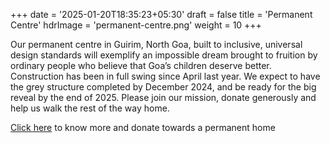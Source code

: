 +++
date = '2025-01-20T18:35:23+05:30'
draft = false
title = 'Permanent Centre'
hdrImage = 'permanent-centre.png'
weight = 10
+++

Our permanent centre in Guirim, North Goa, built to inclusive, universal design standards will exemplify an impossible dream brought to fruition by ordinary people who believe that Goa’s children deserve better. Construction has been in full swing since April last year. We expect to have the grey structure completed by December 2024, and be ready for the big reveal by the end of 2025. Please join our mission, donate generously and help us walk the rest of the way home.

[Click here](/donate/brick) to know more and donate towards a permanent home
